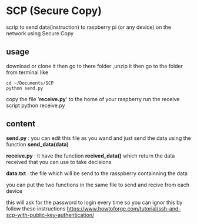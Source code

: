 # SCP (Secure Copy)

scrip to send data(instruction) to raspberry pi (or any device) on the  network using Secure Copy

## usage

download or clone it then go to there folder ,unzip it then go to the folder from terminal like

    cd ~/Documents/SCP
    python send.py

copy the file '**receive.py**' to the home of your raspberry
run the receive script
    python receive.py

## content

**send.py** : you can edit this file as you wand and just send the data using the function **send_data(data)**

**receive.py** : it have the function **recived_data()** which return the data received that you can use to take decisions 

**data.txt** : the file which will be send to the rasspberry containning the data

you can put the two functions in the same file to send and recive from each device

this will ask for the password to login every time so you can ignor this by follow these instructions
https://www.howtoforge.com/tutorial/ssh-and-scp-with-public-key-authentication/
